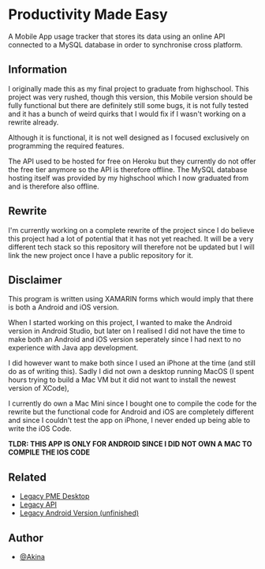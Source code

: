 
# Productivity Made Easy

A Mobile App usage tracker that stores its data using an online API connected to a MySQL database in order to synchronise cross platform.


## Information

I originally made this as my final project to graduate from highschool. This project was very rushed, though this version, this Mobile version should be fully functional but there are definitely still some bugs, it is not fully tested and it has a bunch of weird quirks that I would fix if I wasn't working on a rewrite already.

Although it is functional, it is not well designed as I focused exclusively on programming the required features.

The API used to be hosted for free on Heroku but they currently do not offer the free tier anymore so the API is therefore offline. The MySQL database hosting itself was provided by my highschool which I now graduated from and is therefore also offline.

## Rewrite

I'm currently working on a complete rewrite of the project since I do believe this project had a lot of potential that it has not yet reached. It will be a very different tech stack so this repository will therefore not be updated but I will link the new project once I have a public repository for it.


## Disclaimer

This program is written using XAMARIN forms which would imply that there is both a Android and iOS version. 

When I started working on this project, I wanted to make the Android version in Android Studio, but later on I realised I did not have the time to make both an Android and iOS version seperately since I had next to no experience with Java app development.

 I did however want to make both since I used an iPhone at the time (and still do as of writing this). Sadly I did not own a desktop running MacOS (I spent hours trying to build a Mac VM but it did not want to install the newest version of XCode), 

I currently do own a Mac Mini since I bought one to compile the code for the rewrite but the functional code for Android and iOS are completely different and since I couldn't test the app on iPhone, I never ended up being able to write the iOS Code.

**TLDR: THIS APP IS ONLY FOR ANDROID SINCE I DID NOT OWN A MAC TO COMPILE THE IOS CODE**

## Related

- [Legacy PME Desktop](https://github.com/kaajjaak/PMEDesktopLegacy)
- [Legacy API](https://github.com/kaajjaak/PMEAPILegacy)
- [Legacy Android Version (unfinished)](https://github.com/kaajjaak/PMEAndroidLegacy)


## Author

- [@Akina](https://www.github.com/kaajjaak)

